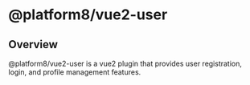# @platform8/vue2-user

## Overview
@platform8/vue2-user is a vue2 plugin that provides user registration, login, and profile management features.
